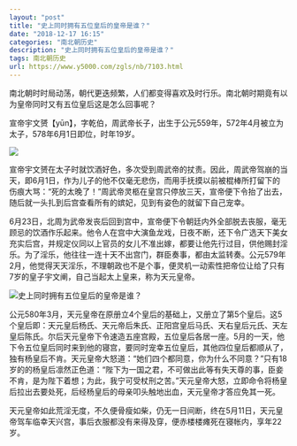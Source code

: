 ```yaml
---
layout: "post"
title: "史上同时拥有五位皇后的皇帝是谁？"
date: "2018-12-17 16:15"
categories: "南北朝历史"
description: "史上同时拥有五位皇后的皇帝是谁？"
tags: 南北朝历史
url: https://www.y5000.com/zgls/nb/7103.html
---
```






南北朝时时局动荡，朝代更迭频繁，人们都变得喜欢及时行乐。南北朝时期竟有以为皇帝同时又有五位皇后这是怎么回事呢？

宣帝宇文赟【yūn】，字乾伯，周武帝长子，出生于公元559年，572年4月被立为太子，578年6月1日即位，时年19岁。

![](https://img.y5000.com/uploads/allimg/161213/6-161213143342542.jpg)

宣帝宇文赟在太子时就饮酒好色，多次受到周武帝的扙责。因此，周武帝驾崩的当天，即6月1日，作为儿子的他不仅毫无悲伤，而用手抚摸以前被棍棒所打留下的伤痕大骂：“死的太晚了！”周武帝灵柩在皇宫只停放三天，宣帝便下令抬了出去，随后就一头扎到后宫查看所有的嫔妃，见到有姿色的就留下自己宠幸。

6月23日，北周为武帝发丧后回到宫中，宣帝便下令朝廷内外全部脱去丧服，毫无顾忌的饮酒作乐起来。他令人在宫中大演鱼龙戏，日夜不断，还下令广选天下美女充实后宫，并规定仪同以上官员的女儿不准出嫁，都要让他先行过目，供他赐封淫乐。为了淫乐，他往往一连十天不出宫门，群臣奏事，都由太监转奏。公元579年2月，他觉得天天淫乐，不理朝政也不是个事，便灵机一动索性把帝位让给了只有7岁的皇子宇文阐，自己当起太上皇来，称为天元皇帝。

![史上同时拥有五位皇后的皇帝是谁？](/uploads/allimg/161213/6-161213143450540.JPG)

公元580年3月，天元皇帝在原册立4个皇后的基础上，又册立了第5个皇后。这5个皇后即：天元皇后杨氏、天元帝后朱氏、正阳宫皇后马氏、天右皇后元氏、天左皇后陈氏。尔后天元皇帝下令速造五座宫殿，五位皇后各居一座。5月的一天，他下令五位皇后同时来到他的寝宫，要同时宠幸五位皇后，其他四位皇后都顺从了，独有杨皇后不肯。天元皇帝大怒道：“她们四个都同意，你为什么不同意？”只有18岁的的杨皇后凛然正色道：“陛下为一国之君，不可做出此等有失天尊的事，臣妾不肯，是为陛下着想；为此，我宁可受杖刑之苦。”天元皇帝大怒，立即命令将杨皇后拉出去要处死，后经杨皇后的母亲叩头触地出血，天元皇帝才答应免其一死。

天元皇帝如此荒淫无度，不久便骨瘦如柴，仍无一日间断，终在5月11日，天元皇帝驾车临幸天兴宫，事后衣服都没有来得及穿，便赤楼楼瘫死在寝帐内，享年22岁。
